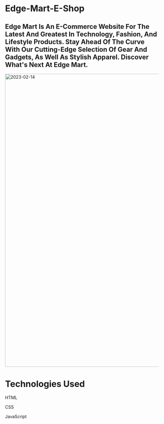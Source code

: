 # Edge-Mart-E-Shop
<h2>Edge Mart Is An E-Commerce Website For The Latest And Greatest In Technology, Fashion, And Lifestyle Products. Stay Ahead Of The Curve With Our Cutting-Edge Selection Of Gear And Gadgets, As Well As Stylish Apparel. Discover What's Next At Edge Mart.</h2>

<img width="960" alt="2023-02-14" src="https://user-images.githubusercontent.com/115976636/227724519-3b932a97-8e0c-4c27-bba2-ab63b30aa5ef.png" />
<h1>Technologies Used</h1>
<p>HTML</p>
<p>CSS</p>
<p>JavaScript</p>

